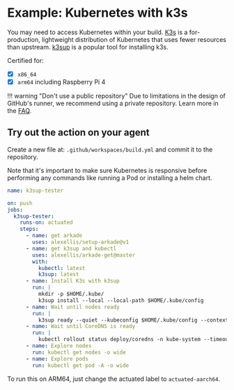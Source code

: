 # Example: Kubernetes with k3s

You may need to access Kubernetes within your build. [K3s](https://k3s.io) is a for-production, lightweight distribution of Kubernetes that uses fewer resources than upstream. [k3sup](https://github.com/alexellis/k3sup) is a popular tool for installing k3s.

Certified for:

- [x] `x86_64`
- [x] `arm64` including Raspberry Pi 4

!!! warning "Don't use a public repository"
    Due to limitations in the design of GitHub's runner, we recommend using a private repository. Learn more in the [FAQ](/faq.md).

## Try out the action on your agent

Create a new file at: `.github/workspaces/build.yml` and commit it to the repository.

Note that it's important to make sure Kubernetes is responsive before performing any commands like running a Pod or installing a helm chart.

```yaml
name: k3sup-tester

on: push
jobs:
  k3sup-tester:
    runs-on: actuated
    steps:
      - name: get arkade
        uses: alexellis/setup-arkade@v1
      - name: get k3sup and kubectl
        uses: alexellis/arkade-get@master
        with:
          kubectl: latest
          k3sup: latest
      - name: Install K3s with k3sup
        run: |
          mkdir -p $HOME/.kube/
          k3sup install --local --local-path $HOME/.kube/config
      - name: Wait until nodes ready
        run: |
          k3sup ready --quiet --kubeconfig $HOME/.kube/config --context default
      - name: Wait until CoreDNS is ready
        run: |
          kubectl rollout status deploy/coredns -n kube-system --timeout=300s
      - name: Explore nodes
        run: kubectl get nodes -o wide
      - name: Explore pods
        run: kubectl get pod -A -o wide
```

To run this on ARM64, just change the actuated label to `actuated-aarch64`.
